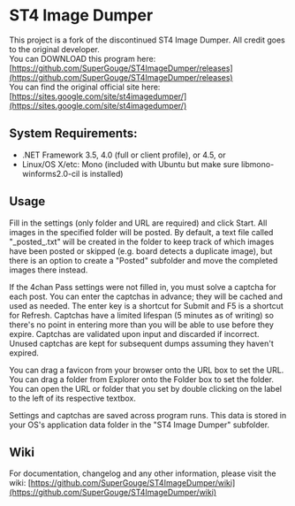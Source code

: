 # ST4 Image Dumper

This project is a fork of the discontinued ST4 Image Dumper. All credit goes to the original developer.  
You can DOWNLOAD this program here: [https://github.com/SuperGouge/ST4ImageDumper/releases](https://github.com/SuperGouge/ST4ImageDumper/releases)  
You can find the original official site here: [https://sites.google.com/site/st4imagedumper/](https://sites.google.com/site/st4imagedumper/)

## System Requirements:
* .NET Framework 3.5, 4.0 (full or client profile), or 4.5, or
* Linux/OS X/etc: Mono (included with Ubuntu but make sure libmono-winforms2.0-cil is installed)

## Usage
Fill in the settings (only folder and URL are required) and click Start. All
images in the specified folder will be posted. By default, a text file called
"\_posted\_.txt" will be created in the folder to keep track of which images have
been posted or skipped (e.g. board detects a duplicate image), but there is an
option to create a "Posted" subfolder and move the completed images there
instead.

If the 4chan Pass settings were not filled in, you must solve a captcha for
each post. You can enter the captchas in advance; they will be cached and used
as needed. The enter key is a shortcut for Submit and F5 is a shortcut for
Refresh. Captchas have a limited lifespan (5 minutes as of writing) so there's
no point in entering more than you will be able to use before they expire.
Captchas are validated upon input and discarded if incorrect. Unused captchas
are kept for subsequent dumps assuming they haven't expired.

You can drag a favicon from your browser onto the URL box to set the URL. You
can drag a folder from Explorer onto the Folder box to set the folder. You can
open the URL or folder that you set by double clicking on the label to the left
of its respective textbox.

Settings and captchas are saved across program runs. This data is stored in
your OS's application data folder in the "ST4 Image Dumper" subfolder.

## Wiki

For documentation, changelog and any other information, please visit the wiki: [https://github.com/SuperGouge/ST4ImageDumper/wiki](https://github.com/SuperGouge/ST4ImageDumper/wiki)

